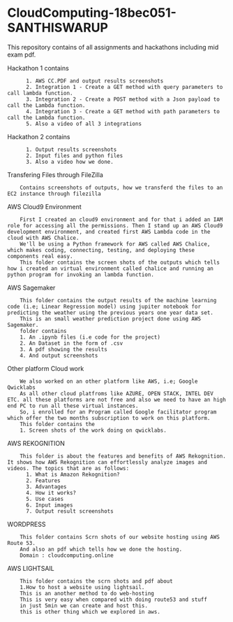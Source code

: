 # CloudComputing-18bec051-SANTHISWARUP

This repository contains of all assignments and hackathons including mid exam pdf.


Hackathon 1 contains
          
          1. AWS CC.PDF and output results screenshots
          2. Integration 1 - Create a GET method with query parameters to call lambda function.
          3. Integration 2 - Create a POST method with a Json payload to call the Lambda function.
          4. Integration 3 - Create a GET method with path parameters to call the Lambda function.
          5. Also a video of all 3 integrations

Hackathon 2 contains
          
          1. Output results screenshots 
          2. Input files and python files
          3. Also a video how we done.

Transfering Files through FileZilla
  
        Contains screenshots of outputs, how we transferd the files to an EC2 instance through filezilla

AWS Cloud9 Environment 

        First I created an cloud9 environment and for that i added an IAM role for accessing all the permissions. Then I stand up an AWS Cloud9 development environment, and created first AWS Lambda code in the cloud with AWS Chalice.
        We'll be using a Python framework for AWS called AWS Chalice, which makes coding, connecting, testing, and deploying these components real easy.
        This folder contains the screen shots of the outputs which tells how i created an virtual environment called chalice and running an python program for invoking an lambda function.

AWS Sagemaker

        This folder contains the output results of the machine learning code (i.e; Linear Regression model) using jupiter notebook for predicting the weather using the previous years one year data set.
        This is an small weather prediction project done using AWS Sagemaker.
        folder contains 
        1. An .ipynb files (i.e code for the project)
        2. An Dataset in the form of .csv
        3. A pdf showing the results
        4. And output screenshots

Other platform Cloud work

        We also worked on an other platform like AWS, i.e; Google Qwicklabs
        As all other cloud platfroms like AZURE, OPEN STACK, INTEL DEV ETC. all these platforms are not free and also we need to have an high end PC to run all these virtual instances.
        So, i enrolled for an Program called Google facilitator program which offer the two months subscription to work on this platform.
        This folder contains the 
        1. Screen shots of the work doing on qwicklabs.
        
AWS REKOGNITION

        This folder is about the features and benefits of AWS Rekognition. It shows how AWS Rekognition can effortlessly analyze images and videos. The topics that are as follows:  
          1. What is Amazon Rekognition?
          2. Features
          3. Advantages
          4. How it works?
          5. Use cases
          6. Input images
          7. Output result screenshots

WORDPRESS

        This folder contains Scrn shots of our website hosting using AWS Route 53.
        And also an pdf which tells how we done the hosting.
        Domain : cloudcomputing.online

AWS LIGHTSAIL

        This folder contains the scrn shots and pdf about
        1.How to host a website using lightsail.
        This is an another method to do web-hosting 
        This is very easy when compared with doing route53 and stuff
        in just 5min we can create and host this.
        this is other thing which we explored in aws.



